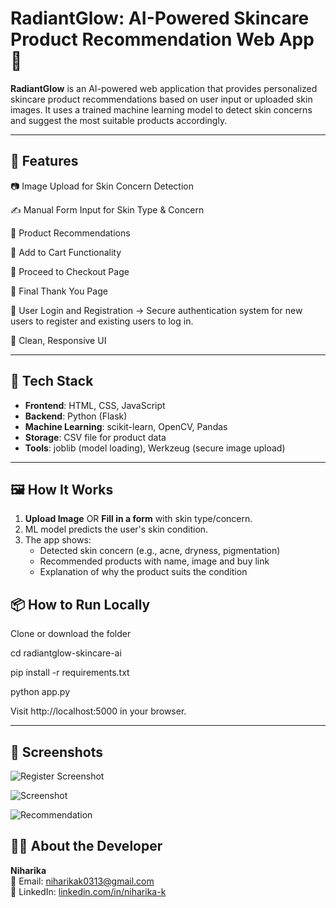 # RadiantGlow: AI-Powered Skincare Product Recommendation Web App 💫

**RadiantGlow** is an AI-powered web application that provides personalized skincare product recommendations based on user input or uploaded skin images. It uses a trained machine learning model to detect skin concerns and suggest the most suitable products accordingly.

---

## 🚀 Features

📷 Image Upload for Skin Concern Detection

✍️ Manual Form Input for Skin Type & Concern

🎯 Product Recommendations

🛒 Add to Cart Functionality

📝 Proceed to Checkout Page

🎉 Final Thank You Page

🔐 User Login and Registration
→ Secure authentication system for new users to register and existing users to log in.

🎨 Clean, Responsive UI


---

## 🧠 Tech Stack

- **Frontend**: HTML, CSS, JavaScript
- **Backend**: Python (Flask)
- **Machine Learning**: scikit-learn, OpenCV, Pandas
- **Storage**: CSV file for product data
- **Tools**: joblib (model loading), Werkzeug (secure image upload)

---

## 🖼️ How It Works

1. **Upload Image** OR **Fill in a form** with skin type/concern.
2. ML model predicts the user's skin condition.
3. The app shows:
   - Detected skin concern (e.g., acne, dryness, pigmentation)
   - Recommended products with name, image and buy link
   - Explanation of why the product suits the condition



## 📦 How to Run Locally

Clone or download the folder

cd radiantglow-skincare-ai

pip install -r requirements.txt

python app.py

Visit http://localhost:5000 in your browser.

---

## 📸 Screenshots

![Register Screenshot](https://github.com/user-attachments/assets/cbeefaa8-675d-4dcb-9df5-3959b7c702c7)

![Screenshot](https://github.com/user-attachments/assets/4175ede7-068d-4527-9e57-88fe63939ade)

![Recommendation](https://github.com/user-attachments/assets/0ac1d510-496a-4385-b1a4-13f464b25c2f)










## 👩‍💻 About the Developer

**Niharika**  
📧 Email: [niharikak0313@gmail.com](mailto:niharikak0313@gmail.com)  
🔗 LinkedIn: [linkedin.com/in/niharika-k](https://www.linkedin.com/in/niharika-k-9502b32a4)






